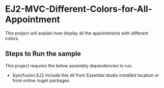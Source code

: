 # EJ2-MVC-Different-Colors-for-All-Appointment

This project will explain how display all the appointments with different colors.

## Steps to Run the sample

This project requires the below assembly dependencies to run.

* Syncfusion.EJ2 Include this dll from Essential studio installed location or from online nuget packages.

